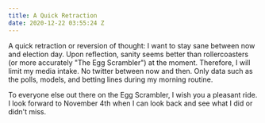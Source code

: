 ```yaml
---
title: A Quick Retraction
date: 2020-12-22 03:55:24 Z
---
```


A quick retraction or reversion of thought: I want to stay sane between now and election day. Upon reflection, sanity seems better than rollercoasters (or more accurately "The Egg Scrambler") at the moment. Therefore, I will limit my media intake. No twitter between now and then. Only data such as the polls, models, and betting lines during my morning routine.

To everyone else out there on the Egg Scrambler, I wish you a pleasant ride. I look forward to November 4th when I can look back and see what I did or didn't miss.
